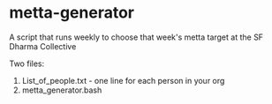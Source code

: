 # metta-generator
A script that runs weekly to choose that week's metta target at the SF Dharma Collective

Two files: 

1. List_of_people.txt - one line for each person in your org
2. metta_generator.bash 
